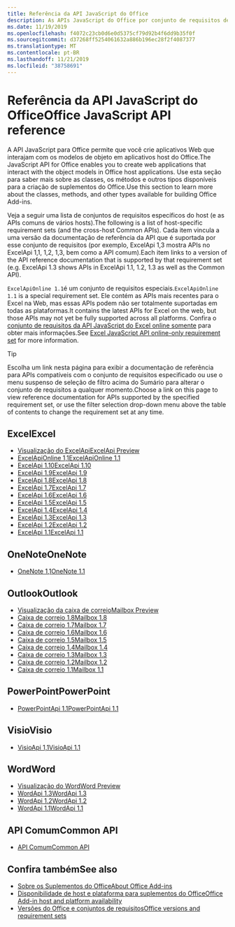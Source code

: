 ```yaml
---
title: Referência da API JavaScript do Office
description: As APIs JavaScript do Office por conjunto de requisitos de host
ms.date: 11/19/2019
ms.openlocfilehash: f4072c23cb0d6e0d5375cf79d92b4f6dd9b35f0f
ms.sourcegitcommit: d37268ff5254061632a886b196ec28f2f4087377
ms.translationtype: MT
ms.contentlocale: pt-BR
ms.lasthandoff: 11/21/2019
ms.locfileid: "38758691"
---
```

# <a name="office-javascript-api-reference"></a><span data-ttu-id="65de5-103">Referência da API JavaScript do Office</span><span class="sxs-lookup"><span data-stu-id="65de5-103">Office JavaScript API reference</span></span>

<span data-ttu-id="65de5-104">A API JavaScript para Office permite que você crie aplicativos Web que interajam com os modelos de objeto em aplicativos host do Office.</span><span class="sxs-lookup"><span data-stu-id="65de5-104">The JavaScript API for Office enables you to create web applications that interact with the object models in Office host applications.</span></span> <span data-ttu-id="65de5-105">Use esta seção para saber mais sobre as classes, os métodos e outros tipos disponíveis para a criação de suplementos do Office.</span><span class="sxs-lookup"><span data-stu-id="65de5-105">Use this section to learn more about the classes, methods, and other types available for building Office Add-ins.</span></span>

<span data-ttu-id="65de5-106">Veja a seguir uma lista de conjuntos de requisitos específicos do host (e as APIs comuns de vários hosts).</span><span class="sxs-lookup"><span data-stu-id="65de5-106">The following is a list of host-specific requirement sets (and the cross-host Common APIs).</span></span> <span data-ttu-id="65de5-107">Cada item vincula a uma versão da documentação de referência da API que é suportada por esse conjunto de requisitos (por exemplo, ExcelApi 1,3 mostra APIs no ExcelApi 1,1, 1,2, 1,3, bem como a API comum).</span><span class="sxs-lookup"><span data-stu-id="65de5-107">Each item links to a version of the API reference documentation that is supported by that requirement set (e.g. ExcelApi 1.3 shows APIs in ExcelApi 1.1, 1.2, 1.3 as well as the Common API).</span></span>

<span data-ttu-id="65de5-108">`ExcelApiOnline 1.1`é um conjunto de requisitos especiais.</span><span class="sxs-lookup"><span data-stu-id="65de5-108">`ExcelApiOnline 1.1` is a special requirement set.</span></span> <span data-ttu-id="65de5-109">Ele contém as APIs mais recentes para o Excel na Web, mas essas APIs podem não ser totalmente suportadas em todas as plataformas.</span><span class="sxs-lookup"><span data-stu-id="65de5-109">It contains the latest APIs for Excel on the web, but those APIs may not yet be fully supported across all platforms.</span></span> <span data-ttu-id="65de5-110">Confira o [conjunto de requisitos da API JavaScript do Excel online somente](/office/dev/add-ins/reference/requirement-sets/excel-api-online-requirement-set) para obter mais informações.</span><span class="sxs-lookup"><span data-stu-id="65de5-110">See [Excel JavaScript API online-only requirement set](/office/dev/add-ins/reference/requirement-sets/excel-api-online-requirement-set) for more information.</span></span>

> [!TIP]
> <span data-ttu-id="65de5-111">Escolha um link nesta página para exibir a documentação de referência para APIs compatíveis com o conjunto de requisitos especificado ou use o menu suspenso de seleção de filtro acima do Sumário para alterar o conjunto de requisitos a qualquer momento.</span><span class="sxs-lookup"><span data-stu-id="65de5-111">Choose a link on this page to view reference documentation for APIs supported by the specified requirement set, or use the filter selection drop-down menu above the table of contents to change the requirement set at any time.</span></span>

## <a name="excel"></a><span data-ttu-id="65de5-112">Excel</span><span class="sxs-lookup"><span data-stu-id="65de5-112">Excel</span></span>

- [<span data-ttu-id="65de5-113">Visualização do ExcelApi</span><span class="sxs-lookup"><span data-stu-id="65de5-113">ExcelApi Preview</span></span>](/javascript/api/excel?view=excel-js-preview)
- [<span data-ttu-id="65de5-114">ExcelApiOnline 1,1</span><span class="sxs-lookup"><span data-stu-id="65de5-114">ExcelApiOnline 1.1</span></span>](/javascript/api/excel?view=excel-js-online)
- [<span data-ttu-id="65de5-115">ExcelApi 1.10</span><span class="sxs-lookup"><span data-stu-id="65de5-115">ExcelApi 1.10</span></span>](/javascript/api/excel?view=excel-js-1.10)
- [<span data-ttu-id="65de5-116">ExcelApi 1.9</span><span class="sxs-lookup"><span data-stu-id="65de5-116">ExcelApi 1.9</span></span>](/javascript/api/excel?view=excel-js-1.9)
- [<span data-ttu-id="65de5-117">ExcelApi 1.8</span><span class="sxs-lookup"><span data-stu-id="65de5-117">ExcelApi 1.8</span></span>](/javascript/api/excel?view=excel-js-1.8)
- [<span data-ttu-id="65de5-118">ExcelApi 1.7</span><span class="sxs-lookup"><span data-stu-id="65de5-118">ExcelApi 1.7</span></span>](/javascript/api/excel?view=excel-js-1.7)
- [<span data-ttu-id="65de5-119">ExcelApi 1.6</span><span class="sxs-lookup"><span data-stu-id="65de5-119">ExcelApi 1.6</span></span>](/javascript/api/excel?view=excel-js-1.6)
- [<span data-ttu-id="65de5-120">ExcelApi 1.5</span><span class="sxs-lookup"><span data-stu-id="65de5-120">ExcelApi 1.5</span></span>](/javascript/api/excel?view=excel-js-1.5)
- [<span data-ttu-id="65de5-121">ExcelApi 1.4</span><span class="sxs-lookup"><span data-stu-id="65de5-121">ExcelApi 1.4</span></span>](/javascript/api/excel?view=excel-js-1.4)
- [<span data-ttu-id="65de5-122">ExcelApi 1.3</span><span class="sxs-lookup"><span data-stu-id="65de5-122">ExcelApi 1.3</span></span>](/javascript/api/excel?view=excel-js-1.3)
- [<span data-ttu-id="65de5-123">ExcelApi 1.2</span><span class="sxs-lookup"><span data-stu-id="65de5-123">ExcelApi 1.2</span></span>](/javascript/api/excel?view=excel-js-1.2)
- [<span data-ttu-id="65de5-124">ExcelApi 1.1</span><span class="sxs-lookup"><span data-stu-id="65de5-124">ExcelApi 1.1</span></span>](/javascript/api/excel?view=excel-js-1.1)

## <a name="onenote"></a><span data-ttu-id="65de5-125">OneNote</span><span class="sxs-lookup"><span data-stu-id="65de5-125">OneNote</span></span>

- [<span data-ttu-id="65de5-126">OneNote 1,1</span><span class="sxs-lookup"><span data-stu-id="65de5-126">OneNote 1.1</span></span>](/javascript/api/onenote?view=onenote-js-1.1)

## <a name="outlook"></a><span data-ttu-id="65de5-127">Outlook</span><span class="sxs-lookup"><span data-stu-id="65de5-127">Outlook</span></span>

- [<span data-ttu-id="65de5-128">Visualização da caixa de correio</span><span class="sxs-lookup"><span data-stu-id="65de5-128">Mailbox Preview</span></span>](/javascript/api/outlook?view=outlook-js-preview)
- [<span data-ttu-id="65de5-129">Caixa de correio 1.8</span><span class="sxs-lookup"><span data-stu-id="65de5-129">Mailbox 1.8</span></span>](/javascript/api/outlook?view=outlook-js-1.8)
- [<span data-ttu-id="65de5-130">Caixa de correio 1.7</span><span class="sxs-lookup"><span data-stu-id="65de5-130">Mailbox 1.7</span></span>](/javascript/api/outlook?view=outlook-js-1.7)
- [<span data-ttu-id="65de5-131">Caixa de correio 1.6</span><span class="sxs-lookup"><span data-stu-id="65de5-131">Mailbox 1.6</span></span>](/javascript/api/outlook?view=outlook-js-1.6)
- [<span data-ttu-id="65de5-132">Caixa de correio 1.5</span><span class="sxs-lookup"><span data-stu-id="65de5-132">Mailbox 1.5</span></span>](/javascript/api/outlook?view=outlook-js-1.5)
- [<span data-ttu-id="65de5-133"> Caixa de correio 1.4</span><span class="sxs-lookup"><span data-stu-id="65de5-133">Mailbox 1.4</span></span>](/javascript/api/outlook?view=outlook-js-1.4)
- [<span data-ttu-id="65de5-134"> Caixa de correio 1.3</span><span class="sxs-lookup"><span data-stu-id="65de5-134">Mailbox 1.3</span></span>](/javascript/api/outlook?view=outlook-js-1.3)
- [<span data-ttu-id="65de5-135">Caixa de correio 1.2</span><span class="sxs-lookup"><span data-stu-id="65de5-135">Mailbox 1.2</span></span>](/javascript/api/outlook?view=outlook-js-1.2)
- [<span data-ttu-id="65de5-136"> Caixa de correio 1.1</span><span class="sxs-lookup"><span data-stu-id="65de5-136">Mailbox 1.1</span></span>](/javascript/api/outlook?view=outlook-js-1.1)

## <a name="powerpoint"></a><span data-ttu-id="65de5-137">PowerPoint</span><span class="sxs-lookup"><span data-stu-id="65de5-137">PowerPoint</span></span>

- [<span data-ttu-id="65de5-138">PowerPointApi 1.1</span><span class="sxs-lookup"><span data-stu-id="65de5-138">PowerPointApi 1.1</span></span>](/javascript/api/powerpoint?view=powerpoint-js-1.1)

## <a name="visio"></a><span data-ttu-id="65de5-139">Visio</span><span class="sxs-lookup"><span data-stu-id="65de5-139">Visio</span></span>

- [<span data-ttu-id="65de5-140">VisioApi 1,1</span><span class="sxs-lookup"><span data-stu-id="65de5-140">VisioApi 1.1</span></span>](/javascript/api/visio?view=visio-js-1.1)

## <a name="word"></a><span data-ttu-id="65de5-141">Word</span><span class="sxs-lookup"><span data-stu-id="65de5-141">Word</span></span>

- [<span data-ttu-id="65de5-142">Visualização do Word</span><span class="sxs-lookup"><span data-stu-id="65de5-142">Word Preview</span></span>](/javascript/api/word?view=word-js-preview)
- [<span data-ttu-id="65de5-143">WordApi 1.3</span><span class="sxs-lookup"><span data-stu-id="65de5-143">WordApi 1.3</span></span>](/javascript/api/word?view=word-js-1.3)
- [<span data-ttu-id="65de5-144">WordApi 1.2</span><span class="sxs-lookup"><span data-stu-id="65de5-144">WordApi 1.2</span></span>](/javascript/api/word?view=word-js-1.2)
- [<span data-ttu-id="65de5-145">WordApi 1.1</span><span class="sxs-lookup"><span data-stu-id="65de5-145">WordApi 1.1</span></span>](/javascript/api/word?view=word-js-1.1)

## <a name="common-api"></a><span data-ttu-id="65de5-146">API Comum</span><span class="sxs-lookup"><span data-stu-id="65de5-146">Common API</span></span>

- [<span data-ttu-id="65de5-147">API Comum</span><span class="sxs-lookup"><span data-stu-id="65de5-147">Common API</span></span>](/javascript/api/office?view=common-js)

## <a name="see-also"></a><span data-ttu-id="65de5-148">Confira também</span><span class="sxs-lookup"><span data-stu-id="65de5-148">See also</span></span>

- [<span data-ttu-id="65de5-149">Sobre os Suplementos do Office</span><span class="sxs-lookup"><span data-stu-id="65de5-149">About Office Add-ins</span></span>](/office/dev/add-ins/overview)
- [<span data-ttu-id="65de5-150">Disponibilidade de host e plataforma para suplementos do Office</span><span class="sxs-lookup"><span data-stu-id="65de5-150">Office Add-in host and platform availability</span></span>](/office/dev/add-ins/overview/office-add-in-availability)
- [<span data-ttu-id="65de5-151">Versões do Office e conjuntos de requisitos</span><span class="sxs-lookup"><span data-stu-id="65de5-151">Office versions and requirement sets</span></span>](/office/dev/add-ins/develop/office-versions-and-requirement-sets)
